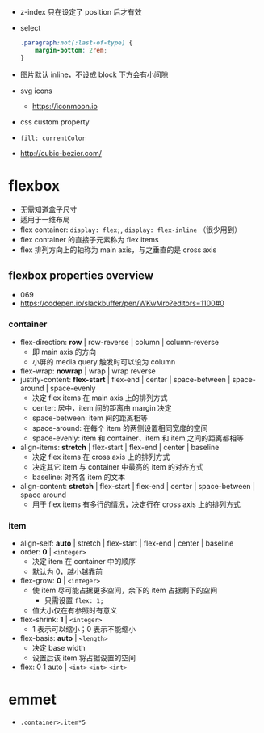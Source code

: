 - z-index 只在设定了 position 后才有效
- select

    ```css
    .paragraph:not(:last-of-type) {
        margin-bottom: 2rem;
    }
    ```

- 图片默认 inline，不设成 block 下方会有小间隙 
- svg icons
    - https://iconmoon.io
- css custom property
- `fill: currentColor`
- http://cubic-bezier.com/
# flexbox
- 无需知道盒子尺寸
- 适用于一维布局
- flex container: `display: flex;`, `display: flex-inline` （很少用到）
- flex container 的直接子元素称为 flex items
- flex 排列方向上的轴称为 main axis，与之垂直的是 cross axis
## flexbox properties overview
- 069
- https://codepen.io/slackbuffer/pen/WKwMro?editors=1100#0
### container
- flex-direction: **row** | row-reverse | column | column-reverse
    - 即 main axis 的方向
    - 小屏的 media query 触发时可以设为 column
- flex-wrap: **nowrap** | wrap | wrap reverse
- justify-content: **flex-start** | flex-end | center | space-between | space-around | space-evenly
    - 决定 flex items 在 main axis 上的排列方式
    - center: 居中，item 间的距离由 margin 决定
    - space-between: item 间的距离相等
    - space-around: 在每个 item 的两侧设置相同宽度的空间
    - space-evenly: item 和 container、item 和 item 之间的距离都相等
- align-items: **stretch** | flex-start | flex-end | center | baseline
    - 决定 flex items 在 cross axis 上的排列方式
    - 决定其它 item 与 container 中最高的 item 的对齐方式 
    - baseline: 对齐各 item 的文本
- align-content: **stretch** | flex-start | flex-end | center | space-between | space around
    - 用于 flex items 有多行的情况，决定行在 cross axis 上的排列方式
### item
- align-self: **auto** | stretch | flex-start | flex-end | center | baseline
- order: **0** | `<integer>`
    - 决定 item 在 container 中的顺序
    - 默认为 0，越小越靠前
- flex-grow: **0** | `<integer>`
    - 使 item 尽可能占据更多空间，余下的 item 占据剩下的空间
        - 只需设置 `flex: 1;`
    - 值大小仅在有参照时有意义
- flex-shrink: **1** | `<integer>`
    - 1 表示可以缩小；0 表示不能缩小
- flex-basis: **auto** | `<length>` 
    - 决定 base width
    - 设置后该 item 将占据设置的空间
- flex: 0 1 auto | `<int>` `<int>` `<int>`
# emmet
- `.container>.item*5`